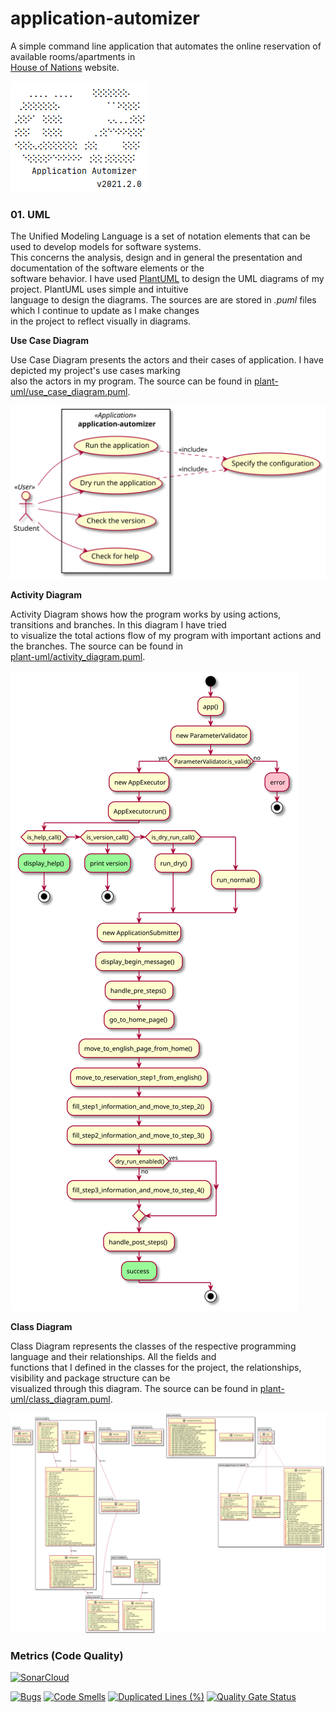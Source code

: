 # application-automizer
A simple command line application that automates the online reservation of available rooms/apartments in \
[House of Nations](https://www.house-of-nations.de/) website.

![alt Application Artwork](images/aa-artwork.png)

### 01. UML
The Unified Modeling Language is a set of notation elements that can be used to develop models for software systems. \
This concerns the analysis, design and in general the presentation and documentation of the software elements or the \
software behavior. I have used [PlantUML](https://plantuml.com/) to design the UML diagrams of my project. PlantUML uses simple and intuitive \
language to design the diagrams. The sources are are stored in *.puml* files which I continue to update as I make changes \
in the project to reflect visually in diagrams. 

**Use Case Diagram**

Use Case Diagram presents the actors and their cases of application. I have depicted my project's use cases marking \
also the actors in my program. The source can be found in [plant-uml/use_case_diagram.puml](plant-uml/use_case_diagram.puml). 

![alt Use Case Diagram](images/use_case_diagram.svg)

**Activity Diagram**

Activity Diagram shows how the program works by using actions, transitions and branches. In this diagram I have tried \
to visualize the total actions flow of my program with important actions and the branches. The source can be found in \
[plant-uml/activity_diagram.puml](plant-uml/activity_diagram.puml).

![alt Activity Diagram](images/activity_diagram.svg)

**Class Diagram**

Class Diagram represents the classes of the respective programming language and their relationships. All the fields and \
functions that I defined in the classes for the project, the relationships, visibility and package structure can be \
visualized through this diagram. The source can be found in [plant-uml/class_diagram.puml](plant-uml/class_diagram.puml).

![alt Class Diagram](images/class_diagram.svg)

### Metrics (Code Quality)

[![SonarCloud](https://sonarcloud.io/images/project_badges/sonarcloud-white.svg)](https://sonarcloud.io/dashboard?id=sksdotsauravs-beuth_application-automizer)

[![Bugs](https://sonarcloud.io/api/project_badges/measure?project=sksdotsauravs-beuth_application-automizer&metric=bugs)](https://sonarcloud.io/dashboard?id=sksdotsauravs-beuth_application-automizer) [![Code Smells](https://sonarcloud.io/api/project_badges/measure?project=sksdotsauravs-beuth_application-automizer&metric=code_smells)](https://sonarcloud.io/dashboard?id=sksdotsauravs-beuth_application-automizer) [![Duplicated Lines (%)](https://sonarcloud.io/api/project_badges/measure?project=sksdotsauravs-beuth_application-automizer&metric=duplicated_lines_density)](https://sonarcloud.io/dashboard?id=sksdotsauravs-beuth_application-automizer) [![Quality Gate Status](https://sonarcloud.io/api/project_badges/measure?project=sksdotsauravs-beuth_application-automizer&metric=alert_status)](https://sonarcloud.io/dashboard?id=sksdotsauravs-beuth_application-automizer)

